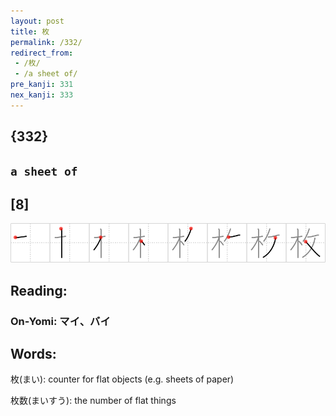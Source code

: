 ```yaml
---
layout: post
title: 枚
permalink: /332/
redirect_from:
 - /枚/
 - /a sheet of/
pre_kanji: 331
nex_kanji: 333
---
```


## {332}

## `a sheet of`

## [8]

<div class="stroke"><img src="../images/E69E9A.png" /></div>

## Reading:

### On-Yomi: マイ、バイ

## Words:

枚(まい): counter for flat objects (e.g. sheets of paper)

枚数(まいすう): the number of flat things
